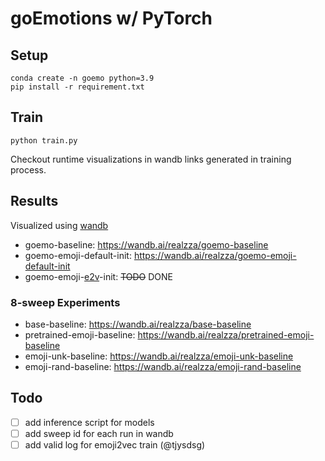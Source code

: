 # goEmotions w/ PyTorch

## Setup
```
conda create -n goemo python=3.9
pip install -r requirement.txt
```

## Train
```
python train.py
```
Checkout runtime visualizations in wandb links generated in training process.

## Results 
Visualized using [wandb](https://github.com/wandb/wandb)

- goemo-baseline: https://wandb.ai/realzza/goemo-baseline
- goemo-emoji-default-init: https://wandb.ai/realzza/goemo-emoji-default-init
- goemo-emoji-[e2v](e2vDemo/emoji_torch.ipynb)-init: ~~TODO~~ DONE

### 8-sweep Experiments
- base-baseline: https://wandb.ai/realzza/base-baseline
- pretrained-emoji-baseline: https://wandb.ai/realzza/pretrained-emoji-baseline
- emoji-unk-baseline: https://wandb.ai/realzza/emoji-unk-baseline
- emoji-rand-baseline: https://wandb.ai/realzza/emoji-rand-baseline

## Todo
- [ ] add inference script for models 
- [ ] add sweep id for each run in wandb
- [ ] add valid log for emoji2vec train (@tjysdsg)